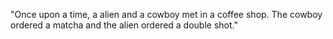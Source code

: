 "Once upon a time, a alien and a
cowboy met in a coffee shop. The cowboy ordered 
a matcha and the alien ordered a double shot."
